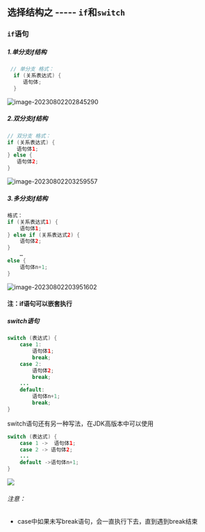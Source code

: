 ## 选择结构之  -----  ```if```和```switch```

### ```if```语句

##### 1.单分支if结构

```java
 // 单分支 格式：
  if (关系表达式) { 
     语句体; 
  }

```

![image-20230802202845290](https://s2.loli.net/2023/08/02/MRFhSYX2tqTruQE.png)

##### 2.双分支if结构

```java
// 双分支 格式：
if (关系表达式) { 
   语句体1; 
} else { 
   语句体2;
}

```



![image-20230802203259557](https://s2.loli.net/2023/08/02/wfUxtHNADKqEWrk.png)

##### 3.多分支if结构

```java
格式： 
if (关系表达式1) { 
	语句体1; 
} else if (关系表达式2) { 
	语句体2; 
} 
	… 
else { 
	语句体n+1; 
}

```

![image-20230802203951602](https://s2.loli.net/2023/08/02/wmyUbHsg5dIFi28.png)



#### 注：if语句可以嵌套执行

##### switch语句

```java
switch (表达式) {   
	case 1:   
		语句体1;   
		break;   
	case 2:   
		语句体2;   
		break;   
	...   
	default:   
		语句体n+1;   
		break; 
}

```

switch语句还有另一种写法，在JDK高版本中可以使用

```java
switch (表达式) {   
	case 1 ->  语句体1;     
	case 2 -> 语句体2;      
	...   
	default ->语句体n+1; 
}
```

![      ](https://s2.loli.net/2023/08/02/FLRIgwuEvelPxd2.png)

###### 注意：

- case中如果未写break语句，会一直执行下去，直到遇到break结束